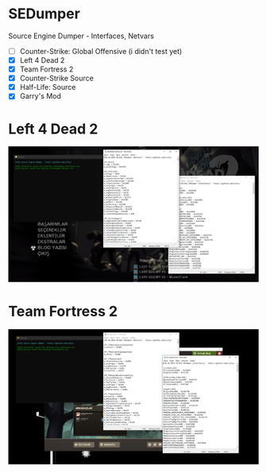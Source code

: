 # SEDumper
 Source Engine Dumper - Interfaces, Netvars
-  [ ] Counter-Strike: Global Offensive (i didn't test yet)
-  [x] Left 4 Dead 2
-  [x] Team Fortress 2
-  [x] Counter-Strike Source
-  [x] Half-Life: Source
-  [x] Garry's Mod

# Left 4 Dead 2
![alt text](https://github.com//Lufzys/SEDumper/blob/main/l4d2.PNG?raw=true)

# Team Fortress 2
![alt text](https://github.com//Lufzys/SEDumper/blob/main/tf2.PNG?raw=true)
